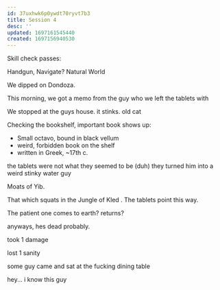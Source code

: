 ```yaml
---
id: 37uxhwk6p0ywdt70ryvt7b3
title: Session 4
desc: ''
updated: 1697161545440
created: 1697156940530
---
```

Skill check passes:

Handgun,
Navigate?
Natural World

We dipped on Dondoza.

This morning, we got a memo from the guy who we left the tablets with

We stopped at the guys house. it stinks. old cat

Checking the bookshelf, important book shows up:
- Small octavo, bound in black vellum
- weird, forbidden book on the shelf
- written in Greek, ~17th c.

the tablets were not what they seemed to be (duh)
they turned him into a weird stinky water guy

Moats of Yib.

That which squats in the Jungle of Kled . The tablets point this way.

The patient one comes to earth? returns?

anyways, hes dead probably.

took 1 damage

lost 1 sanity

some guy came and sat at the fucking dining table

hey... i know this guy
